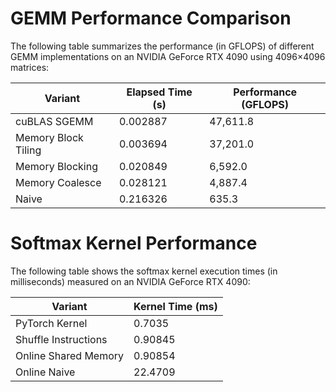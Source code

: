 # GEMM Performance Comparison

The following table summarizes the performance (in GFLOPS) of different GEMM implementations on an NVIDIA GeForce RTX 4090 using 4096×4096 matrices:

| Variant                   | Elapsed Time (s) | Performance (GFLOPS) |
|---------------------------|------------------|----------------------|
| cuBLAS SGEMM              | 0.002887         | 47,611.8             |
| Memory Block Tiling       | 0.003694         | 37,201.0             |
| Memory Blocking           | 0.020849         | 6,592.0              |
| Memory Coalesce           | 0.028121         | 4,887.4              |
| Naive                     | 0.216326         | 635.3                |




# Softmax Kernel Performance

The following table shows the softmax kernel execution times (in milliseconds) measured on an NVIDIA GeForce RTX 4090:

| Variant                | Kernel Time (ms) |
|------------------------|------------------|
| PyTorch Kernel         | 0.7035           |
| Shuffle Instructions   | 0.90845          |
| Online Shared Memory   | 0.90854          |
| Online Naive           | 22.4709          |